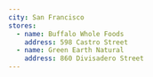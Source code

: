 ```yaml
---
city: San Francisco
stores:
  - name: Buffalo Whole Foods
    address: 598 Castro Street
  - name: Green Earth Natural
    address: 860 Divisadero Street
---
```

